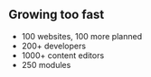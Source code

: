 ##  Growing too fast

* 100 websites, 100 more planned
* 200+ developers
* 1000+ content editors
* 250 modules
